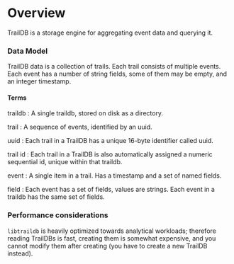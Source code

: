 # Overview


TrailDB is a storage engine for aggregating event data and querying it.

### Data Model


TrailDB data is a collection of trails. Each trail consists of multiple events.
Each event has a number of string fields, some of them may be empty, and an
integer timestamp.


#### Terms


traildb
:	A single traildb, stored on disk as a directory.

trail
:	A sequence of events, identified by an uuid.

uuid
:	Each trail in a TrailDB has a unique 16-byte identifier called uuid.

trail id
:	Each trail in a TrailDB is also automatically assigned a numeric sequential id, unique within that traildb.

event
: 	A single item in a trail. Has a timestamp and a set of named fields.

field
:   Each event has a set of fields, values are strings. Each event in a traildb has the same set of fields.

### Performance considerations

`libtraildb` is heavily optimized towards analytical workloads; therefore reading TrailDBs is fast,
creating them is somewhat expensive, and you cannot modify them after creating (you have to create
a new TrailDB instead).
